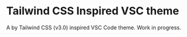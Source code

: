 # Tailwind CSS Inspired VSC theme

A by Tailwind CSS (v3.0) inspired VSC Code theme. Work in progress.